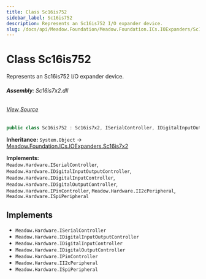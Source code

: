 ```yaml
---
title: Class Sc16is752
sidebar_label: Sc16is752
description: Represents an Sc16is752 I/O expander device.
slug: /docs/api/Meadow.Foundation/Meadow.Foundation.ICs.IOExpanders/Sc16is752
---
```

# Class Sc16is752
Represents an Sc16is752 I/O expander device.

###### **Assembly**: Sc16is7x2.dll
###### [View Source](https://github.com/WildernessLabs/Meadow.Foundation.git/blob/develop/Source/Meadow.Foundation.Peripherals/ICs.IOExpanders.Sc16is7x2/Driver/Drivers/Sc16is752.cs#L9)
```csharp title="Declaration"
public class Sc16is752 : Sc16is7x2, ISerialController, IDigitalInputOutputController, IDigitalInputController, IDigitalOutputController, IPinController, II2cPeripheral, ISpiPeripheral
```
**Inheritance:** `System.Object` -> [Meadow.Foundation.ICs.IOExpanders.Sc16is7x2](../Meadow.Foundation.ICs.IOExpanders/Sc16is7x2)

**Implements:**  
`Meadow.Hardware.ISerialController`, `Meadow.Hardware.IDigitalInputOutputController`, `Meadow.Hardware.IDigitalInputController`, `Meadow.Hardware.IDigitalOutputController`, `Meadow.Hardware.IPinController`, `Meadow.Hardware.II2cPeripheral`, `Meadow.Hardware.ISpiPeripheral`


## Implements

* `Meadow.Hardware.ISerialController`
* `Meadow.Hardware.IDigitalInputOutputController`
* `Meadow.Hardware.IDigitalInputController`
* `Meadow.Hardware.IDigitalOutputController`
* `Meadow.Hardware.IPinController`
* `Meadow.Hardware.II2cPeripheral`
* `Meadow.Hardware.ISpiPeripheral`
